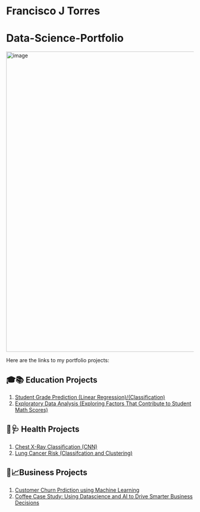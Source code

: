 # Francisco J Torres

# Data-Science-Portfolio

<img width="805" alt="image" src="https://github.com/user-attachments/assets/4e9e9f2f-22b2-4fdc-968b-aad7ae0cb56a" />

Here are the links to my portfolio projects:


## 🎓📚 Education Projects 
1. [Student Grade Prediction (Linear Regression)/(Classification)](https://github.com/Xninety-nine/Capstone_2_Student_data)
2. [Exploratory Data Analysis (Exploring Factors That Contribute to Student Math Scores)](https://github.com/Xninety-nine/Exploratory-Data-Analysis-Projects)


## 🏥🩺  Health Projects
1. [Chest X-Ray Classification (CNN)](https://github.com/Xninety-nine/Capstone-3-Predicting-Pneumonia-in-X-ray-Images)
2. [Lung Cancer Risk  (Classifcation and Clustering)](https://github.com/Xninety-nine/Lung-Cancer-Risk-Prediction-/blob/main/README.md)


## 💼📈Business Projects
1. [Customer Churn Prdiction using Machine Learning](https://github.com/Xninety-nine/Customer-Churn-Prediction)
2. [Coffee Case Study: Using Datascience and AI to Drive Smarter Business Decisions](https://github.com/Xninety-nine/Coffee-Case-Study/tree/main) 

